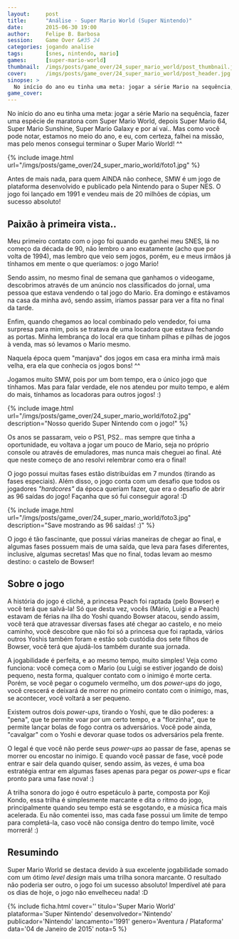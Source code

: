 ```yaml
---
layout:     post
title:      "Análise - Super Mario World (Super Nintendo)"
date:       2015-06-30 19:00
author:     Felipe B. Barbosa
session:    Game Over &#35 24
categories: jogando analise
tags:       [snes, nintendo, mario]
games:      [super-mario-world]
thumbnail:  /imgs/posts/game_over/24_super_mario_world/post_thumbnail.jpg
cover:      /imgs/posts/game_over/24_super_mario_world/post_header.jpg
sinopse: >
  No início do ano eu tinha uma meta: jogar a série Mario na sequência, fazer uma espécie de maratona com Super Mario World, depois Super Mario 64, Super Mario Sunshine, Super Mario Galaxy e por aí vaí.. Mas como você pode notar, estamos no meio do ano, e eu falhei na missão, mas pelo menos consegui terminar o Super Mario World! ^^
game_cover:
---
```

No início do ano eu tinha uma meta: jogar a série Mario na sequência, fazer uma espécie de maratona com Super Mario World, depois Super Mario 64, Super Mario Sunshine, Super Mario Galaxy e por aí vaí.. Mas como você pode notar, estamos no meio do ano, e eu, com certeza, falhei na missão, mas pelo menos consegui terminar o Super Mario World! ^^

{% include image.html url="/imgs/posts/game_over/24_super_mario_world/foto1.jpg" %}

Antes de mais nada, para quem AINDA não conhece, SMW é um jogo de plataforma desenvolvido e publicado pela Nintendo para o Super NES. O jogo foi lançado em 1991 e vendeu mais de 20 milhões de cópias, um sucesso absoluto!

## Paixão à primeira vista..

Meu primeiro contato com o jogo foi quando eu ganhei meu SNES, lá no começo da década de 90, não lembro o ano exatamente (acho que por volta de 1994), mas lembro que veio sem jogos, porém, eu e meus irmãos já tínhamos em mente o que queríamos: o jogo Mario!

Sendo assim, no mesmo final de semana que ganhamos o videogame, descobrimos através de um anúncio nos classificados do jornal, uma pessoa que estava vendendo o tal jogo do Mario. Era domingo e estávamos na casa da minha avó, sendo assim, iríamos passar para ver a fita no final da tarde.

Enfim, quando chegamos ao local combinado pelo vendedor, foi uma surpresa para mim, pois se tratava de uma locadora que estava fechando as portas. Minha lembrança do local era que tinham pilhas e pilhas de jogos à venda, mas só levamos o Mario mesmo.

Naquela época quem "manjava" dos jogos em casa era minha irmã mais velha, era ela que conhecia os jogos bons! ^^

Jogamos muito SMW, pois por um bom tempo, era o único jogo que tínhamos. Mas para falar verdade, ele nos atendeu por muito tempo, e além do mais, tínhamos as locadoras para outros jogos! :)

{% include image.html url="/imgs/posts/game_over/24_super_mario_world/foto2.jpg" description="Nosso querido Super Nintendo com o jogo!" %}

Os anos se passaram, veio o PS1, PS2.. mas sempre que tinha a oportunidade, eu voltava a jogar um pouco de Mario, seja no próprio console ou através de emuladores, mas nunca mais cheguei ao final. Até que neste começo de ano resolvi relembrar como era o final!

O jogo possui muitas fases estão distribuídas em 7 mundos (tirando as fases especiais). Além disso, o jogo conta com um desafio que todos os jogadores *"hardcores"* da época queríam fazer, que era o desafio de abrir as 96 saídas do jogo! Façanha que só fui conseguir agora! :D

{% include image.html url="/imgs/posts/game_over/24_super_mario_world/foto3.jpg" description="Save mostrando as 96 saídas! :)" %}

O jogo é tão fascinante, que possui várias maneiras de chegar ao final, e algumas fases possuem mais de uma saída, que leva para fases diferentes, inclusive, algumas secretas! Mas que no final, todas levam ao mesmo destino: o castelo de Bowser!

## Sobre o jogo

A história do jogo é clichê, a princesa Peach foi raptada (pelo Bowser) e você terá que salvá-la! Só que desta vez, vocês (Mário, Luigi e a Peach) estavam de férias na ilha do Yoshi quando Bowser atacou, sendo assim, você terá que atravessar diversas fases até chegar ao castelo, e no meio caminho, você descobre que não foi só a princesa que foi raptada, vários outros Yoshis também foram e estão sob custódia dos sete filhos de Bowser, você terá que ajudá-los também durante sua jornada.

A jogabilidade é perfeita, e ao mesmo tempo, muito simples! Veja como funciona: você começa com o Mario (ou Luigi se estiver jogando de dois) pequeno, nesta forma, qualquer contato com o inimigo é morte certa. Porém, se você pegar o cogumelo vermelho, um dos *power-ups* do jogo, você crescerá e deixará de morrer no primeiro contato com o inimigo, mas, se acontecer, você voltará a ser pequeno.

Existem outros dois *power-ups*, tirando o Yoshi, que te dão poderes: a "pena", que te permite voar por um certo tempo, e a "florzinha", que te permite lançar bolas de fogo contra os adversários. Você pode ainda, "cavalgar" com o Yoshi e devorar quase todos os adversários pela frente.

O legal é que você não perde seus *power-ups* ao passar de fase, apenas se morrer ou encostar no inimigo. E quando você passar de fase, você pode entrar e sair dela quando quiser, sendo assim, às vezes, é uma boa estratégia entrar em algumas fases apenas para pegar os *power-ups* e ficar pronto para uma fase nova! :)

A trilha sonora do jogo é outro espetáculo à parte, composta por Koji Kondo, essa trilha é simplesmente marcante e dita o ritmo do jogo, principalmente quando seu tempo está se esgotando, e a música fica mais acelerada. Eu não comentei isso, mas cada fase possui um limite de tempo para completá-la, caso você não consiga dentro do tempo limite, você morrerá! :)

## Resumindo

Super Mario World se destaca devido à sua excelente jogabilidade somado com um ótimo *level design* mais uma trilha sonora marcante. O resultado não poderia ser outro, o jogo foi um sucesso absoluto! Imperdível até para os dias de hoje, o jogo não envelheceu nada! :D

{% include ficha.html
  cover=''
  titulo='Super Mario World'
  plataforma='Super Nintendo'
  desenvolvedor='Nintendo'
  publicador='Nintendo'
  lancamento='1991'
  genero='Aventura / Plataforma'
  data='04 de Janeiro de 2015'
  nota=5 %}
